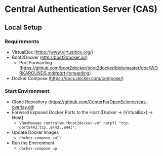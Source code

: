 # Central Authentication Server (CAS)

## Local Setup

### Requirements

* VirtualBox (https://www.virtualbox.org/)
* Boot2Docker (http://boot2docker.io/)
  * Port Forwarding (https://github.com/boot2docker/boot2docker/blob/master/doc/WORKAROUNDS.md#port-forwarding)
* Docker Compose (https://docs.docker.com/compose/)

### Start Environment

* Clone Repository (https://github.com/CenterForOpenScience/cas-overlay.git)
* Forward Exposed Docker Ports to the Host {Docker -> [VirtualBox} -> Host]
  * `VBoxManage controlvm "boot2docker-vm" natpf1 "tcp-port8443,tcp,,8443,,8443";`
* Update Docker Images
  * `docker-compose pull`
* Run the Environment
  * `docker-compose up`
